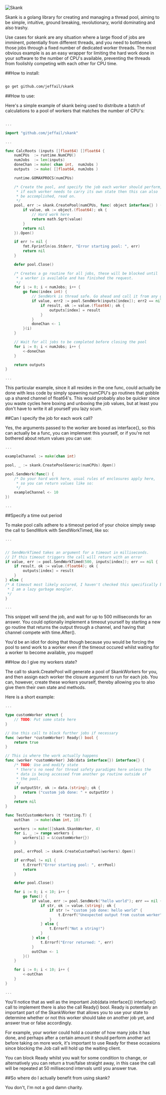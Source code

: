 ![Skank](http://www.creepybit.co.uk/images/skank_logo_small.png "Skank")

Skank is a golang library for creating and managing a thread pool, aiming to be simple, intuitive, ground breaking, revolutionary, world dominating and also trashy.

Use cases for skank are any situation where a large flood of jobs are imminent, potentially from different threads, and you need to bottleneck those jobs through a fixed number of dedicated worker threads. The most obvious example is as an easy wrapper for limiting the hard work done in your software to the number of CPU's available, preventing the threads from foolishly competing with each other for CPU time.

##How to install:

```bash

go get github.com/jeffail/skank


```

##How to use:

Here's a simple example of skank being used to distribute a batch of calculations to a pool of workers that matches the number of CPU's:

```go

...

import "github.com/jeffail/skank"

...

func CalcRoots (inputs []float64) []float64 {
    numCPUs  := runtime.NumCPU()
    numJobs  := len(inputs)
    doneChan := make( chan int,  numJobs )
    outputs  := make( []float64, numJobs )

    runtime.GOMAXPROCS(numCPUs)

    /* Create the pool, and specify the job each worker should perform,
	 * if each worker needs to carry its own state then this can also
	 * be accomplished, read on.
     */
    pool, err := skank.CreatePool(numCPUs, func( object interface{} ) ( interface{} ) {
        if value, ok := object.(float64); ok {
            // Hard work here
            return math.Sqrt(value)
        }
        return nil
    }).Open()

    if err != nil {
        fmt.Fprintln(os.Stderr, "Error starting pool: ", err)
        return nil
    }

    defer pool.Close()

    /* Creates a go routine for all jobs, these will be blocked until
	 * a worker is available and has finished the request.
     */
    for i := 0; i < numJobs; i++ {
        go func(index int) {
            // SendWork is thread safe. Go ahead and call it from any go routine
            if value, err2 := pool.SendWork(inputs[index]); err2 == nil {
                if result, ok := value.(float64); ok {
                    outputs[index] = result
                }
            }
            doneChan <- 1
        }(i)
    }

    // Wait for all jobs to be completed before closing the pool
    for i := 0; i < numJobs; i++ {
        <-doneChan
    }

    return outputs
}

...

```

This particular example, since it all resides in the one func, could actually be done with less code by simply spawning numCPU's go routines that gobble up a shared channel of float64's. This would probably also be quicker since you waste cycles here boxing and unboxing the job values, but at least you don't have to write it all yourself you lazy scum.

##Can I specify the job for each work call?

Yes, the arguments passed to the worker are boxed as interface{}, so this can actually be a func, you can implement this yourself, or if you're not bothered about return values you can use:

```go
...

exampleChannel := make(chan int)

pool, _ := skank.CreatePoolGeneric(numCPUs).Open()

pool.SendWork(func() {
	/* Do your hard work here, usual rules of enclosures apply here,
	 * so you can return values like so:
	 */
	exampleChannel <- 10
})

...
```

##Specify a time out period

To make pool calls adhere to a timeout period of your choice simply swap the call to SendWork with SendWorkTimed, like so:

```go
...


// SendWorkTimed takes an argument for a timeout in milliseconds.
// If this timeout triggers the call will return with an error
if value, err := pool.SendWorkTimed(500, inputs[index]); err == nil {
	if result, ok := value.(float64); ok {
		outputs[index] = result
	}
} else {
/* A timeout most likely occured, I haven't checked this specifically because
 * I am a lazy garbage mongler.
 */
}

...
```

This snippet will send the job, and wait for up to 500 milliseconds for an answer. You could optionally implement a timeout yourself by starting a new go routine that returns the output through a channel, and having that channel compete with time.After().

You'd be an idiot for doing that though because you would be forcing the pool to send work to a worker even if the timeout occured whilst waiting for a worker to become available, you muppet!

##How do I give my workers state?

The call to skank.CreatePool will generate a pool of SkankWorkers for you, and then assign each worker the closure argument to run for each job. You can, however, create these workers yourself, thereby allowing you to also give them their own state and methods.

Here is a short example:

```go
...

type customWorker struct {
    // TODO: Put some state here
}

// Use this call to block further jobs if necessary
func (worker *customWorker) Ready() bool {
    return true
}

// This is where the work actually happens
func (worker *customWorker) Job(data interface{}) interface{} {
    /* TODO: Use and modify state
     * there's no need for thread safety paradigms here unless the
	 * data is being accessed from another go routine outside of
	 * the pool.
     */
    if outputStr, ok := data.(string); ok {
        return ("custom job done: " + outputStr )
    }
    return nil
}

func TestCustomWorkers (t *testing.T) {
    outChan  := make(chan int, 10)

    workers := make([]skank.SkankWorker, 4)
    for i, _ := range workers {
        workers[i] = &(customWorker{})
    }

    pool, errPool := skank.CreateCustomPool(workers).Open()

    if errPool != nil {
        t.Errorf("Error starting pool: ", errPool)
        return
    }

    defer pool.Close()

    for i := 0; i < 10; i++ {
        go func() {
            if value, err := pool.SendWork("hello world"); err == nil {
                if str, ok := value.(string); ok {
                    if str != "custom job done: hello world" {
                        t.Errorf("Unexpected output from custom worker")
                    }
                } else {
                    t.Errorf("Not a string!")
                }
            } else {
                t.Errorf("Error returned: ", err)
            }
            outChan <- 1
        }()
    }

    for i := 0; i < 10; i++ {
        <-outChan
    }
}

...
```

You'll notice that as well as the important Job(data interface{}) interface{} call to implement there is also the call Ready() bool. Ready is potentially an important part of the SkankWorker that allows you to use your state to determine whether or not this worker should take on another job yet, and answer true or false accordingly.

For example, your worker could hold a counter of how many jobs it has done, and perhaps after a certain amount it should perform another act before taking on more work, it's important to use Ready for these occasions since blocking the Job call will hold up the waiting client.

You can block Ready whilst you wait for some condition to change, or alternatively you can return a true/false straight away, in this case the call will be repeated at 50 millisecond intervals until you answer true.

##So where do I actually benefit from using skank?

You don't, I'm not a god damn charity.
